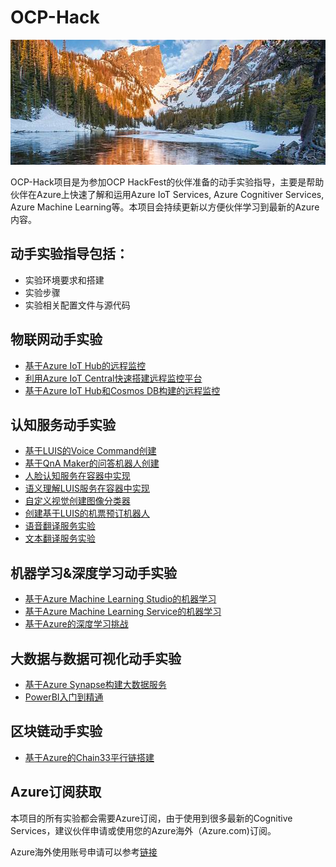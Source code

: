 # OCP-Hack

<img width="2000" height="200" src="./Images/banner.jpg"/>

OCP-Hack项目是为参加OCP HackFest的伙伴准备的动手实验指导，主要是帮助伙伴在Azure上快速了解和运用Azure IoT Services, Azure Cognitiver Services, Azure Machine Learning等。本项目会持续更新以方便伙伴学习到最新的Azure内容。

## 动手实验指导包括：
* 实验环境要求和搭建
* 实验步骤
* 实验相关配置文件与源代码

## 物联网动手实验
- [基于Azure IoT Hub的远程监控](./Azure_IoT_Hub/README.md)
- [利用Azure IoT Central快速搭建远程监控平台](./Azure_IoT_Central/README.md)
- [基于Azure IoT Hub和Cosmos DB构建的远程监控](./Azure_IoT_CosmosDB/README.md)

## 认知服务动手实验
- [基于LUIS的Voice Command创建](./Azure_LUIS/README.md)
- [基于QnA Maker的问答机器人创建](./Azure_QnAMaker/README.md)
- [人脸认知服务在容器中实现](./Cognitive_Service_Face_on_Container/README.md)
- [语义理解LUIS服务在容器中实现](./Cognitive_Service_Luis_on_Container/README.md)
- [自定义视觉创建图像分类器](./Cognitive_Custom_Vision/README.md)
- [ 创建基于LUIS的机票预订机器人](./Azure_LUIS_Bot/README.md)
- [语音翻译服务实验](./Azure_Speech_Translation/Readme.md)
- [文本翻译服务实验](./Azure_Text_Translator/README.md)

## 机器学习&深度学习动手实验
- [基于Azure Machine Learning Studio的机器学习](./Azure_Machine_Learning_Studio/README.md)
- [基于Azure Machine Learning Service的机器学习](./Azure_Machine_Learning_Service/README.md)
- [基于Azure的深度学习挑战](./Azure_Deep_Learning/README.md)
  
## 大数据与数据可视化动手实验
- [基于Azure Synapse构建大数据服务](./Azure_Synapse/README.md)
- [PowerBI入门到精通](./Power_BI/README.md)

## 区块链动手实验
- [基于Azure的Chain33平行链搭建](./Azure_BlockChain_Chain33/README.md)

## Azure订阅获取
本项目的所有实验都会需要Azure订阅，由于使用到很多最新的Cognitive Services，建议伙伴申请或使用您的Azure海外（Azure.com)订阅。

Azure海外使用账号申请可以参考[链接](http://www.cnblogs.com/meowmeow/p/7773226.html?from=groupmessage&isappinstalled=0)
